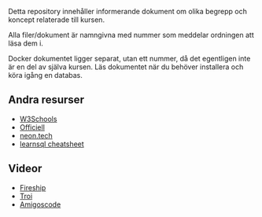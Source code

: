 Detta repository innehåller informerande dokument om olika begrepp och koncept relaterade till kursen.

Alla filer/dokument är namngivna med nummer som meddelar ordningen att läsa dem i.

Docker dokumentet ligger separat, utan ett nummer, då det egentligen inte är en del av själva kursen. Läs dokumentet när du behöver installera och köra igång en databas.

## Andra resurser

- [W3Schools](https://www.w3schools.com/postgresql/index.php)
- [Officiell](https://www.postgresql.org/docs/current/tutorial.html)
- [neon.tech](https://neon.tech/postgresql/postgresql-getting-started)
- [learnsql cheatsheet](https://learnsql.com/blog/postgresql-cheat-sheet/)

## Videor

- [Fireship](https://www.youtube.com/watch?v=n2Fluyr3lbc)
- [Troi](https://youtu.be/zw4s3Ey8ayo?si=4Qt6kq2uGtKNALH3)
- [Amigoscode](https://www.youtube.com/watch?v=XQ_6G0iCyMQ&list=PLwvrYc43l1MxAEOI_KwGe8l42uJxMoKeS)
